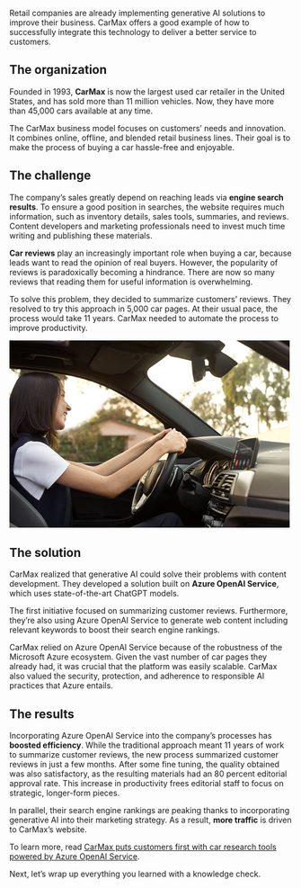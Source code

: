Retail companies are already implementing generative AI solutions to improve their business. CarMax offers a good example of how to successfully integrate this technology to deliver a better service to customers.

## The organization

Founded in 1993, **CarMax** is now the largest used car retailer in the United States, and has sold more than 11 million vehicles. Now, they have more than 45,000 cars available at any time.

The CarMax business model focuses on customers’ needs and innovation. It combines online, offline, and blended retail business lines. Their goal is to make the process of buying a car hassle-free and enjoyable.

## The challenge

The company’s sales greatly depend on reaching leads via **engine search results**. To ensure a good position in searches, the website requires much information, such as inventory details, sales tools, summaries, and reviews. Content developers and marketing professionals need to invest much time writing and publishing these materials.

**Car reviews** play an increasingly important role when buying a car, because leads want to read the opinion of real buyers. However, the popularity of reviews is paradoxically becoming a hindrance. There are now so many reviews that reading them for useful information is overwhelming.

To solve this problem, they decided to summarize customers’ reviews. They resolved to try this approach in 5,000 car pages. At their usual pace, the process would take 11 years. CarMax needed to automate the process to improve productivity.

![Image showing a smiling person driving a car.](../media/5-driving.jpg)

## The solution

CarMax realized that generative AI could solve their problems with content development. They developed a solution built on **Azure OpenAI Service**, which uses state-of-the-art ChatGPT models.

The first initiative focused on summarizing customer reviews. Furthermore, they’re also using Azure OpenAI Service to generate web content including relevant keywords to boost their search engine rankings.

CarMax relied on Azure OpenAI Service because of the robustness of the Microsoft Azure ecosystem. Given the vast number of car pages they already had, it was crucial that the platform was easily scalable. CarMax also valued the security, protection, and adherence to responsible AI practices that Azure entails.

## The results

Incorporating Azure OpenAI Service into the company’s processes has **boosted efficiency**. While the traditional approach meant 11 years of work to summarize customer reviews, the new process summarized customer reviews in just a few months. After some fine tuning, the quality obtained was also satisfactory, as the resulting materials had an 80 percent editorial approval rate. This increase in productivity frees editorial staff to focus on strategic, longer-form pieces.

In parallel, their search engine rankings are peaking thanks to incorporating generative AI into their marketing strategy. As a result, **more traffic** is driven to CarMax’s website.

To learn more, read [CarMax puts customers first with car research tools powered by Azure OpenAI Service](https://aka.ms/carmax-customer-story).

Next, let’s wrap up everything you learned with a knowledge check.
